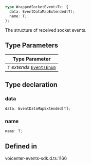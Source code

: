 ```ts
type WrappedSocketEvent<T>: {
  data: EventDataMapExtended[T];
  name: T;
};
```

The structure of received socket events.

## Type Parameters

| Type Parameter |
| ------ |
| `T` *extends* [`EventsEnum`](../enumerations/EventsEnum.md) |

## Type declaration

### data

```ts
data: EventDataMapExtended[T];
```

### name

```ts
name: T;
```

## Defined in

voicenter-events-sdk.d.ts:1166
